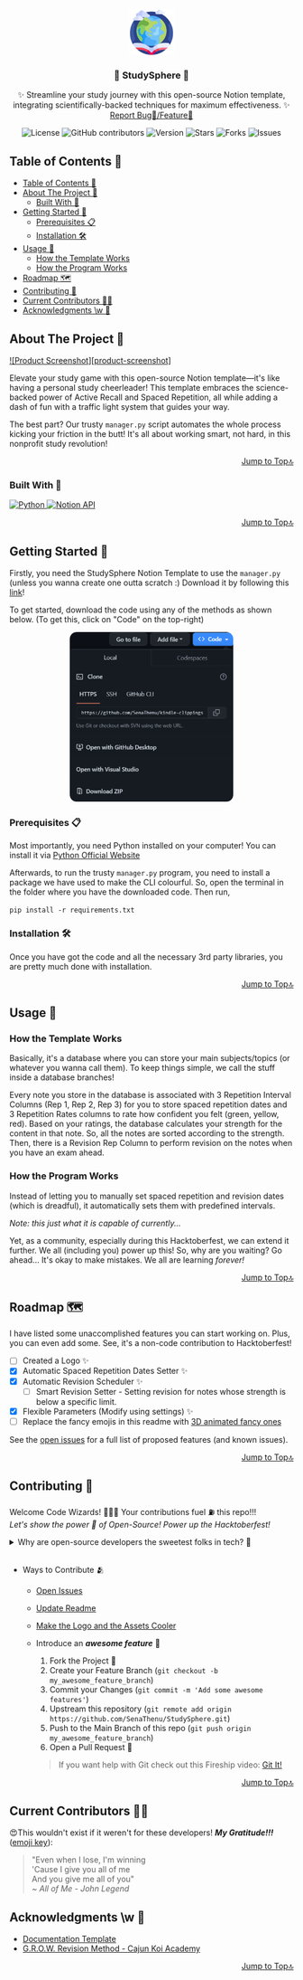 <a name="readme-top"></a>

<!-- PROJECT LOGO -->
<br>
<div align="center">
  <a href="https://github.com/SenaThenu/StudySphere">
    <img src="https://github.com/SenaThenu/StudySphere/blob/main/readme-assets/Logo.png" alt="Logo" height="80">
  </a>

<h3 align="center">🚀 StudySphere 🚀</h3>

  <p align="center">
    ✨ Streamline your study journey with this open-source Notion template, integrating scientifically-backed techniques for maximum effectiveness. ✨
    <br>
    <a href="https://github.com/SenaThenu/StudySphere/issues">Report Bug🐞/Feature🙌</a>
  </p>
</div>

<!-- PROJECT SHIELDS -->
<p align="center">
  <img src="https://img.shields.io/badge/license-MIT-blue.svg?labelColor=003694&color=ffffff" alt="License">
  <img src="https://img.shields.io/github/contributors/SenaThenu/StudySphere?labelColor=003694&color=ffffff" alt="GitHub contributors" >
  <img src="https://img.shields.io/badge/version-1.0.0-yellow.svg?labelColor=003694&color=ffffff" alt="Version">
  <img src="https://img.shields.io/github/stars/SenaThenu/StudySphere.svg?labelColor=003694&color=ffffff" alt="Stars">
  <img src="https://img.shields.io/github/forks/SenaThenu/StudySphere.svg?labelColor=003694&color=ffffff" alt="Forks">
  <img src="https://img.shields.io/github/issues/SenaThenu/StudySphere.svg?labelColor=003694&color=ffffff" alt="Issues">
</p>


<!-- TABLE OF CONTENTS -->
## Table of Contents 📜
- [Table of Contents 📜](#table-of-contents-)
- [About The Project 📖](#about-the-project-)
  - [Built With 🔧](#built-with-)
- [Getting Started 🚦](#getting-started-)
  - [Prerequisites 📋](#prerequisites-)
  - [Installation 🛠️](#installation-️)
- [Usage 🚀](#usage-)
  - [How the Template Works](#how-the-template-works)
  - [How the Program Works](#how-the-program-works)
- [Roadmap 🗺️](#roadmap-️)
- [Contributing 👋](#contributing-)
- [Current Contributors 🧙‍♂️](#current-contributors-️)
- [Acknowledgments \\w 💖](#acknowledgments-w-)

<!-- ABOUT THE PROJECT -->
## About The Project 📖

[![Product Screenshot][product-screenshot]](https://example.com)

Elevate your study game with this open-source Notion template—it's like having a personal study cheerleader! This template embraces the science-backed power of Active Recall and Spaced Repetition, all while adding a dash of fun with a traffic light system that guides your way. 

The best part? Our trusty `manager.py` script automates the whole process kicking your friction in the butt! It's all about working smart, not hard, in this nonprofit study revolution!

<p align="right"><a href="#readme-top">Jump to Top🔝</a></p>


### Built With 🔧

<a href="https://www.python.org/">
  <img src="https://img.shields.io/badge/Python-3570a0?style=for-the-badge&logo=python&logoColor=ffffff" alt="Python">
</a>
<a href="https://www.notion.so/">
  <img src="https://img.shields.io/badge/Notion_API-b8c7d6?style=for-the-badge&logo=notion&logoColor=000" alt="Notion API">
</a>

<p align="right"><a href="#readme-top">Jump to Top🔝</a></p>



<!-- GETTING STARTED -->
## Getting Started 🚦
Firstly, you need the StudySphere Notion Template to use the `manager.py` (unless you wanna create one outta scratch :) Download it by following this [link](https://senathenu.notion.site/2428547d9c0f45c48fa0b4018fec3e54?v=92e0d0c8a4c44bd7ba1acd1d67b7b1d0&pvs=4)!

To get started, download the code using any of the methods as shown below. (To get this, click on "Code" on the top-right)

<center>
  <img src="https://github.com/SenaThenu/StudySphere/blob/main/readme-assets/download-the-code.png" alt="Download the Code" height="300">
</center>

### Prerequisites 📋
Most importantly, you need Python installed on your computer! You can install it via [Python Official Website](https://www.python.org/)

Afterwards, to run the trusty  `manager.py` program, you need to install a package we have used to make the CLI colourful. So, open the terminal in the folder where you have the downloaded code. Then run,

`pip install -r requirements.txt`

### Installation 🛠️
Once you have got the code and all the necessary 3rd party libraries, you are pretty much done with installation.

<p align="right"><a href="#readme-top">Jump to Top🔝</a></p>



<!-- USAGE EXAMPLES -->
## Usage 🚀

### How the Template Works

Basically, it's a database where you can store your main subjects/topics (or whatever you wanna call them). To keep things simple, we call the stuff inside a database branches!

Every note you store in the database is associated with 3 Repetition Interval Columns (Rep 1, Rep 2, Rep 3) for you to store spaced repetition dates and 3 Repetition Rates columns to rate how confident you felt (green, yellow, red). Based on your ratings, the database calculates your strength for the content in that note. So, all the notes are sorted according to the strength. Then, there is a Revision Rep Column to perform revision on the notes when you have an exam ahead.

### How the Program Works

Instead of letting you to manually set spaced repetition and revision dates (which is dreadful), it automatically sets them with predefined intervals.

*Note: this just what it is capable of currently...*

Yet, as a community, especially during this Hacktoberfest, we can extend it further. We all (including you) power up this! So, why are you waiting? Go ahead... It's okay to make mistakes. We all are learning *forever!*

<p align="right"><a href="#readme-top">Jump to Top🔝</a></p>



<!-- ROADMAP -->
## Roadmap 🗺️
I have listed some unaccomplished features you can start working on. Plus, you can even add some. See, it's a non-code contribution to Hacktoberfest!

- [ ] Created a Logo ✨
- [x] Automatic Spaced Repetition Dates Setter ✨
- [x] Automatic Revision Scheduler ✨
  - [ ] Smart Revision Setter - Setting revision for notes whose strength is below a specific limit.
- [x] Flexible Parameters (Modify using settings) ✨
- [ ] Replace the fancy emojis in this readme with [3D animated fancy ones](https://emojipedia.org/microsoft-teams)

See the [open issues](https://github.com/SenaThenu/StudySphere/issues) for a full list of proposed features (and known issues).

<p align="right"><a href="#readme-top">Jump to Top🔝</a></p>


<!-- CONTRIBUTING -->
## Contributing 👋

Welcome Code Wizards! 🧙‍♂️✨ Your contributions fuel ⛽ this repo!!!
<br>
*Let's show the power 💪 of Open-Source! Power up the Hacktoberfest!*

<details>
    <summary>Why are open-source developers the sweetest folks in tech? 🍭</summary>
    <p> Because they believe in sharing not only code but also <i>smiles 😄</i> and <i>love ❤️</i> through 0s and 1s!</p>
</details>

<br>

* Ways to Contribute 🫂
  * [Open Issues](https://github.com/SenaThenu/StudySphere/issues)
  * [Update Readme](https://github.com/SenaThenu/StudySphere/blob/main/README.md)
  * [Make the Logo and the Assets Cooler](https://github.com/SenaThenu/StudySphere/tree/main/slides)
  * Introduce an ***awesome feature*** 💫
    1. Fork the Project 🍴
    2. Create your Feature Branch (`git checkout -b my_awesome_feature_branch`)
    3. Commit your Changes (`git commit -m 'Add some awesome features'`)
    4. Upstream this repository (`git remote add origin https://github.com/SenaThenu/StudySphere.git`)
    5. Push to the Main Branch of this repo (`git push origin my_awesome_feature_branch`)
    6. Open a Pull Request 🚀
    
    > If you want help with Git check out this Fireship video: [Git It!](https://www.youtube.com/watch?v=HkdAHXoRtos)

<p align="right"><a href="#readme-top">Jump to Top🔝</a></p>

## Current Contributors 🧙‍♂️

😍This wouldn't exist if it weren't for these developers! ***My Gratitude!!!*** ([emoji key](https://allcontributors.org/docs/en/emoji-key)):
> "Even when I lose, I'm winning \
> 'Cause I give you all of me \
> And you give me all of you" \
> *~ All of Me - John Legend*

<!-- ALL-CONTRIBUTORS-LIST:START - Do not remove or modify this section -->
<!-- prettier-ignore-start -->
<!-- markdownlint-disable -->

<!-- markdownlint-restore -->
<!-- prettier-ignore-end -->

<!-- ALL-CONTRIBUTORS-LIST:END -->

<!-- ACKNOWLEDGMENTS -->
## Acknowledgments \w 💖

* [Documentation Template](https://github.com/othneildrew/Best-README-Template)
* [G.R.O.W. Revision Method - Cajun Koi Academy](https://www.youtube.com/watch?v=N60JDe3a0IM)

<p align="right"><a href="#readme-top">Jump to Top🔝</a></p>
